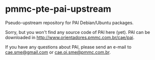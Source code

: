 pmmc-pte-pai-upstream
=====================

Pseudo-upstream repository for PAI Debian/Ubuntu packages.

Sorry, but you won't find any source code of PAI here (yet). PAI can be downloaded in http://www.orientadores.pmmc.com.br/cae/pai.

If you have any questions about PAI, please send an e-mail to cae.sme@gmail.com or cae.oi.sme@pmmc.com.br.